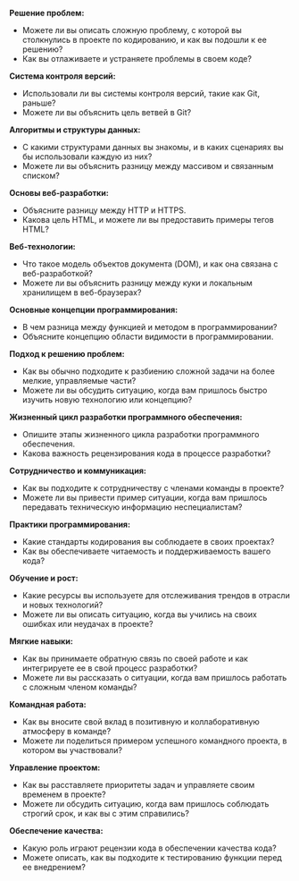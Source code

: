 **Решение проблем:**
-  Можете ли вы описать сложную проблему, с которой вы столкнулись в проекте по кодированию, и как вы подошли к ее решению?
-  Как вы отлаживаете и устраняете проблемы в своем коде?

**Система контроля версий:**
-  Использовали ли вы системы контроля версий, такие как Git, раньше?
-  Можете ли вы объяснить цель ветвей в Git?

**Алгоритмы и структуры данных:**
-  С какими структурами данных вы знакомы, и в каких сценариях вы бы использовали каждую из них?
-  Можете ли вы объяснить разницу между массивом и связанным списком?

**Основы веб-разработки:**
-  Объясните разницу между HTTP и HTTPS.
-  Какова цель HTML, и можете ли вы предоставить примеры тегов HTML?

**Веб-технологии:**
-  Что такое модель объектов документа (DOM), и как она связана с веб-разработкой?
-  Можете ли вы объяснить разницу между куки и локальным хранилищем в веб-браузерах?

**Основные концепции программирования:**
-  В чем разница между функцией и методом в программировании?
-  Объясните концепцию области видимости в программировании.

**Подход к решению проблем:**
-  Как вы обычно подходите к разбиению сложной задачи на более мелкие, управляемые части?
-  Можете ли вы обсудить ситуацию, когда вам пришлось быстро изучить новую технологию или концепцию?

**Жизненный цикл разработки программного обеспечения:**
-  Опишите этапы жизненного цикла разработки программного обеспечения.
-  Какова важность рецензирования кода в процессе разработки?

**Сотрудничество и коммуникация:**
-  Как вы подходите к сотрудничеству с членами команды в проекте?
-  Можете ли вы привести пример ситуации, когда вам пришлось передавать техническую информацию неспециалистам?

**Практики программирования:**
-  Какие стандарты кодирования вы соблюдаете в своих проектах?
-  Как вы обеспечиваете читаемость и поддерживаемость вашего кода?

**Обучение и рост:**
-  Какие ресурсы вы используете для отслеживания трендов в отрасли и новых технологий?
-  Можете ли вы описать ситуацию, когда вы учились на своих ошибках или неудачах в проекте?

**Мягкие навыки:**
-  Как вы принимаете обратную связь по своей работе и как интегрируете ее в свой процесс разработки?
-  Можете ли вы рассказать о ситуации, когда вам пришлось работать с сложным членом команды?

**Командная работа:**
-  Как вы вносите свой вклад в позитивную и коллаборативную атмосферу в команде?
-  Можете ли поделиться примером успешного командного проекта, в котором вы участвовали?

**Управление проектом:**
-  Как вы расставляете приоритеты задач и управляете своим временем в проекте?
-  Можете ли обсудить ситуацию, когда вам пришлось соблюдать строгий срок, и как вы с этим справились?

**Обеспечение качества:**
-  Какую роль играют рецензии кода в обеспечении качества кода?
-  Можете описать, как вы подходите к тестированию функции перед ее внедрением?